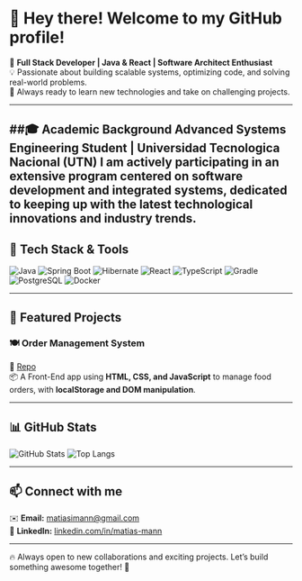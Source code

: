 # 👋 Hey there! Welcome to my GitHub profile!

🚀 **Full Stack Developer | Java & React | Software Architect Enthusiast**  
💡 Passionate about building scalable systems, optimizing code, and solving real-world problems.  
🎯 Always ready to learn new technologies and take on challenging projects.  

---

##🎓 Academic Background
Advanced Systems Engineering Student | Universidad Tecnologica Nacional (UTN)
I am actively participating in an extensive program centered on software development and integrated systems, dedicated to keeping up with the latest technological innovations and industry trends.
---

## 🔧 Tech Stack & Tools
![Java](https://img.shields.io/badge/Java-ED8B00?style=for-the-badge&logo=java&logoColor=white)
![Spring Boot](https://img.shields.io/badge/Spring%20Boot-6DB33F?style=for-the-badge&logo=spring-boot&logoColor=white)
![Hibernate](https://img.shields.io/badge/Hibernate-59666C?style=for-the-badge&logo=hibernate&logoColor=white)
![React](https://img.shields.io/badge/React-20232A?style=for-the-badge&logo=react&logoColor=61DAFB)
![TypeScript](https://img.shields.io/badge/TypeScript-007ACC?style=for-the-badge&logo=typescript&logoColor=white)
![Gradle](https://img.shields.io/badge/Gradle-02303A?style=for-the-badge&logo=gradle&logoColor=white)
![PostgreSQL](https://img.shields.io/badge/PostgreSQL-336791?style=for-the-badge&logo=postgresql&logoColor=white)
![Docker](https://img.shields.io/badge/Docker-2496ED?style=for-the-badge&logo=docker&logoColor=white)

---

## 📌 Featured Projects

### 🍽️ Order Management System  
🔗 [Repo](https://github.com/MannMatias/gestion-pedidos)  
📦 A Front-End app using **HTML, CSS, and JavaScript** to manage food orders, with **localStorage and DOM manipulation**.  

---

## 📊 GitHub Stats
![GitHub Stats](https://github-readme-stats.vercel.app/api?username=MannMatias&show_icons=true&theme=radical)
![Top Langs](https://github-readme-stats.vercel.app/api/top-langs/?username=MannMatias&layout=compact&theme=radical)

---

## 📫 Connect with me
✉️ **Email:** [matiasimann@gmail.com](mailto:matiasimann@gmail.com)  
💼 **LinkedIn:** [linkedin.com/in/matias-mann](https://linkedin.com/in/matias-mann)  

---

🔥 Always open to new collaborations and exciting projects. Let’s build something awesome together! 🚀  
